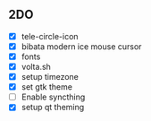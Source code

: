 ## 2DO

- [x] tele-circle-icon
- [x] bibata modern ice mouse cursor
- [x] fonts
- [x] volta.sh
- [x] setup timezone
- [x] set gtk theme
- [ ] Enable syncthing
- [x] setup qt theming
